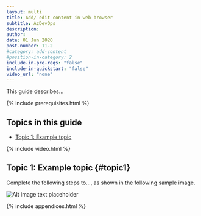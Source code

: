 ```yaml
---
layout: multi
title: Add/ edit content in web browser
subtitle: AzDevOps
description:
author:
date: 01 Jun 2020
post-number: 11.2
#category: add-content
#position-in-category: 2
include-in-pre-reqs: "false"
include-in-quickstart: "false"
video_url: "none"
---
```


This guide describes...

{% include prerequisites.html %}

## Topics in this guide

- [Topic 1: Example topic](#topic1)

{% include video.html %}

## Topic 1: Example topic {#topic1}

Complete the following steps to..., as shown in the following sample image.

![Alt image text placeholder](../../assets/images/11-add-content/edit-browser/azdev/img-placeholder.png)

{% include appendices.html %}
